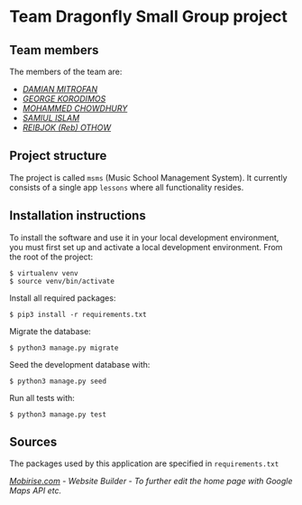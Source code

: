 # Team Dragonfly Small Group project

## Team members
The members of the team are:
- *[DAMIAN MITROFAN](https://github.com/DMY2003)*
- *[GEORGE KORODIMOS](https://github.com/LuxionDev)*
- *[MOHAMMED CHOWDHURY](https://github.com/ihtasham42)*
- *[SAMIUL ISLAM](https://github.com/Samiul687)*
- *[REIBJOK (Reb) OTHOW](https://github.com/Rebjok)*

## Project structure
The project is called `msms` (Music School Management System).  It currently consists of a single app `lessons` where all functionality resides.

## Installation instructions
To install the software and use it in your local development environment, you must first set up and activate a local development environment.  From the root of the project:

```
$ virtualenv venv
$ source venv/bin/activate
```

Install all required packages:

```
$ pip3 install -r requirements.txt
```

Migrate the database:

```
$ python3 manage.py migrate
```

Seed the development database with:

```
$ python3 manage.py seed
```

Run all tests with:
```
$ python3 manage.py test
```

## Sources
The packages used by this application are specified in `requirements.txt`

*[Mobirise.com](https://mobirise.com/) - Website Builder - To further edit the home page with Google Maps API etc.*
